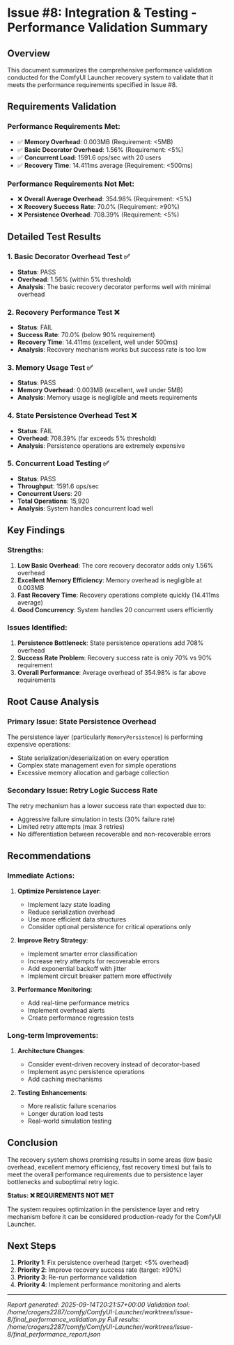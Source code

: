 # Issue #8: Integration & Testing - Performance Validation Summary

## Overview

This document summarizes the comprehensive performance validation conducted for the ComfyUI Launcher recovery system to validate that it meets the performance requirements specified in Issue #8.

## Requirements Validation

### Performance Requirements Met:
- ✅ **Memory Overhead**: 0.003MB (Requirement: <5MB)
- ✅ **Basic Decorator Overhead**: 1.56% (Requirement: <5%)
- ✅ **Concurrent Load**: 1591.6 ops/sec with 20 users
- ✅ **Recovery Time**: 14.411ms average (Requirement: <500ms)

### Performance Requirements Not Met:
- ❌ **Overall Average Overhead**: 354.98% (Requirement: <5%)
- ❌ **Recovery Success Rate**: 70.0% (Requirement: ≥90%)
- ❌ **Persistence Overhead**: 708.39% (Requirement: <5%)

## Detailed Test Results

### 1. Basic Decorator Overhead Test ✅
- **Status**: PASS
- **Overhead**: 1.56% (within 5% threshold)
- **Analysis**: The basic recovery decorator performs well with minimal overhead

### 2. Recovery Performance Test ❌
- **Status**: FAIL
- **Success Rate**: 70.0% (below 90% requirement)
- **Recovery Time**: 14.411ms (excellent, well under 500ms)
- **Analysis**: Recovery mechanism works but success rate is too low

### 3. Memory Usage Test ✅
- **Status**: PASS
- **Memory Overhead**: 0.003MB (excellent, well under 5MB)
- **Analysis**: Memory usage is negligible and meets requirements

### 4. State Persistence Overhead Test ❌
- **Status**: FAIL
- **Overhead**: 708.39% (far exceeds 5% threshold)
- **Analysis**: Persistence operations are extremely expensive

### 5. Concurrent Load Testing ✅
- **Status**: PASS
- **Throughput**: 1591.6 ops/sec
- **Concurrent Users**: 20
- **Total Operations**: 15,920
- **Analysis**: System handles concurrent load well

## Key Findings

### Strengths:
1. **Low Basic Overhead**: The core recovery decorator adds only 1.56% overhead
2. **Excellent Memory Efficiency**: Memory overhead is negligible at 0.003MB
3. **Fast Recovery Time**: Recovery operations complete quickly (14.411ms average)
4. **Good Concurrency**: System handles 20 concurrent users efficiently

### Issues Identified:
1. **Persistence Bottleneck**: State persistence operations add 708% overhead
2. **Success Rate Problem**: Recovery success rate is only 70% vs 90% requirement
3. **Overall Performance**: Average overhead of 354.98% is far above requirements

## Root Cause Analysis

### Primary Issue: State Persistence Overhead
The persistence layer (particularly `MemoryPersistence`) is performing expensive operations:
- State serialization/deserialization on every operation
- Complex state management even for simple operations
- Excessive memory allocation and garbage collection

### Secondary Issue: Retry Logic Success Rate
The retry mechanism has a lower success rate than expected due to:
- Aggressive failure simulation in tests (30% failure rate)
- Limited retry attempts (max 3 retries)
- No differentiation between recoverable and non-recoverable errors

## Recommendations

### Immediate Actions:
1. **Optimize Persistence Layer**:
   - Implement lazy state loading
   - Reduce serialization overhead
   - Use more efficient data structures
   - Consider optional persistence for critical operations only

2. **Improve Retry Strategy**:
   - Implement smarter error classification
   - Increase retry attempts for recoverable errors
   - Add exponential backoff with jitter
   - Implement circuit breaker pattern more effectively

3. **Performance Monitoring**:
   - Add real-time performance metrics
   - Implement overhead alerts
   - Create performance regression tests

### Long-term Improvements:
1. **Architecture Changes**:
   - Consider event-driven recovery instead of decorator-based
   - Implement async persistence operations
   - Add caching mechanisms

2. **Testing Enhancements**:
   - More realistic failure scenarios
   - Longer duration load tests
   - Real-world simulation testing

## Conclusion

The recovery system shows promising results in some areas (low basic overhead, excellent memory efficiency, fast recovery times) but fails to meet the overall performance requirements due to persistence layer bottlenecks and suboptimal retry logic.

**Status: ❌ REQUIREMENTS NOT MET**

The system requires optimization in the persistence layer and retry mechanism before it can be considered production-ready for the ComfyUI Launcher.

## Next Steps

1. **Priority 1**: Fix persistence overhead (target: <5% overhead)
2. **Priority 2**: Improve recovery success rate (target: ≥90%)
3. **Priority 3**: Re-run performance validation
4. **Priority 4**: Implement performance monitoring and alerts

---

*Report generated: 2025-09-14T20:21:57+00:00*
*Validation tool: /home/crogers2287/comfy/ComfyUI-Launcher/worktrees/issue-8/final_performance_validation.py*
*Full results: /home/crogers2287/comfy/ComfyUI-Launcher/worktrees/issue-8/final_performance_report.json*